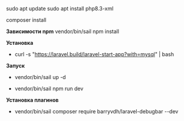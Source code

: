 sudo apt update
sudo apt install php8.3-xml

composer install

**Зависимости npm**
vendor/bin/sail npm install

**Установка**

- curl -s "https://laravel.build/laravel-start-app?with=mysql" | bash

**Запуск**

- vendor/bin/sail up -d

- vendor/bin/sail npm run dev

**Установка плагинов**

- vendor/bin/sail composer require barryvdh/laravel-debugbar --dev
